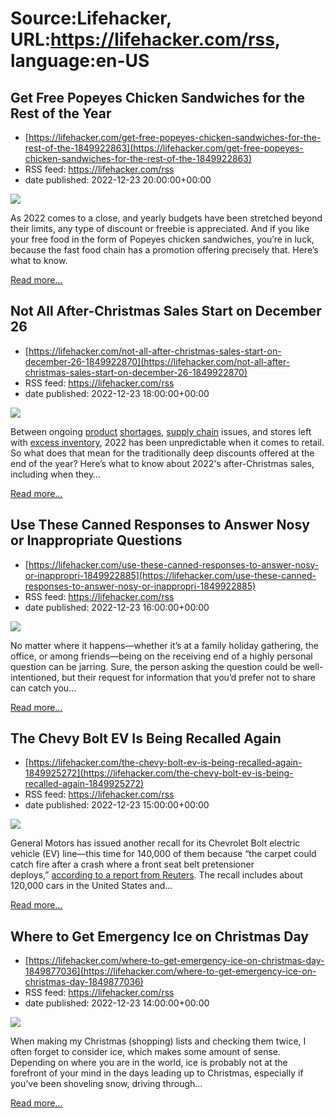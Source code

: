 # Source:Lifehacker, URL:https://lifehacker.com/rss, language:en-US

## Get Free Popeyes Chicken Sandwiches for the Rest of the Year
 - [https://lifehacker.com/get-free-popeyes-chicken-sandwiches-for-the-rest-of-the-1849922863](https://lifehacker.com/get-free-popeyes-chicken-sandwiches-for-the-rest-of-the-1849922863)
 - RSS feed: https://lifehacker.com/rss
 - date published: 2022-12-23 20:00:00+00:00

<img src="https://i.kinja-img.com/gawker-media/image/upload/s--oSkdMC9u--/c_fit,fl_progressive,q_80,w_636/93abb247236671fb4a857a51a0a54fbf.jpg" /><p>As 2022 comes to a close, and yearly budgets have been stretched beyond their limits, any type of discount or freebie is appreciated. And if you like your free food in the form of Popeyes chicken sandwiches, you’re in luck, because the fast food chain has a promotion offering precisely that. Here’s what to know.<br /></p><p><a href="https://lifehacker.com/get-free-popeyes-chicken-sandwiches-for-the-rest-of-the-1849922863">Read more...</a></p>

## Not All After-Christmas Sales Start on December 26
 - [https://lifehacker.com/not-all-after-christmas-sales-start-on-december-26-1849922870](https://lifehacker.com/not-all-after-christmas-sales-start-on-december-26-1849922870)
 - RSS feed: https://lifehacker.com/rss
 - date published: 2022-12-23 18:00:00+00:00

<img src="https://i.kinja-img.com/gawker-media/image/upload/s--E7e0olRs--/c_fit,fl_progressive,q_80,w_636/69c942eda66a7b5b9b6debcffae27163.jpg" /><p>Between ongoing <a href="https://lifehacker.com/how-to-navigate-the-tampon-shortage-1849077433">product</a> <a href="https://lifehacker.com/how-to-navigate-the-ongoing-baby-formula-shortage-1848873787">shortages</a>, <a href="https://lifehacker.com/why-you-should-contact-the-manufacturer-directly-and-h-1848564941">supply chain</a> issues, and stores left with <a href="https://lifehacker.com/how-to-shop-excess-inventory-from-retailers-1849139681">excess inventory</a>, 2022 has been unpredictable when it comes to retail. So what does that mean for the traditionally deep discounts offered at the end of the year? Here’s what to know about 2022's after-Christmas sales, including when they…</p><p><a href="https://lifehacker.com/not-all-after-christmas-sales-start-on-december-26-1849922870">Read more...</a></p>

## Use These Canned Responses to Answer Nosy or Inappropriate Questions
 - [https://lifehacker.com/use-these-canned-responses-to-answer-nosy-or-inappropri-1849922885](https://lifehacker.com/use-these-canned-responses-to-answer-nosy-or-inappropri-1849922885)
 - RSS feed: https://lifehacker.com/rss
 - date published: 2022-12-23 16:00:00+00:00

<img src="https://i.kinja-img.com/gawker-media/image/upload/s--ATdT6lqE--/c_fit,fl_progressive,q_80,w_636/c32601ecf20fb42d22c59cab91ace4c6.jpg" /><p>No matter where it happens—whether it’s at a family holiday gathering, the office, or among friends—being on the receiving end of a highly personal question can be jarring. Sure, the person asking the question could be well-intentioned, but their request for information that you’d prefer not to share can catch you…</p><p><a href="https://lifehacker.com/use-these-canned-responses-to-answer-nosy-or-inappropri-1849922885">Read more...</a></p>

## The Chevy Bolt EV Is Being Recalled Again
 - [https://lifehacker.com/the-chevy-bolt-ev-is-being-recalled-again-1849925272](https://lifehacker.com/the-chevy-bolt-ev-is-being-recalled-again-1849925272)
 - RSS feed: https://lifehacker.com/rss
 - date published: 2022-12-23 15:00:00+00:00

<img src="https://i.kinja-img.com/gawker-media/image/upload/s--hdY3c92j--/c_fit,fl_progressive,q_80,w_636/0c60b3c8aa3532b835c3340f0b4f164f.jpg" /><p>General Motors  has issued another recall for its Chevrolet Bolt electric vehicle (EV) line—this time for 140,000 of them because “the carpet could catch fire after a crash where a front seat belt pretensioner deploys,” <a href="https://www.reuters.com/business/autos-transportation/gm-recalls-140000-chevrolet-bolt-evs-over-fire-risks-2022-12-21/" rel="noopener noreferrer" target="_blank">according to a report from Reuters</a>. The recall includes about 120,000 cars in the United States and…</p><p><a href="https://lifehacker.com/the-chevy-bolt-ev-is-being-recalled-again-1849925272">Read more...</a></p>

## Where to Get Emergency Ice on Christmas Day
 - [https://lifehacker.com/where-to-get-emergency-ice-on-christmas-day-1849877036](https://lifehacker.com/where-to-get-emergency-ice-on-christmas-day-1849877036)
 - RSS feed: https://lifehacker.com/rss
 - date published: 2022-12-23 14:00:00+00:00

<img src="https://i.kinja-img.com/gawker-media/image/upload/s---XdQSc8h--/c_fit,fl_progressive,q_80,w_636/282e92ef42a748a1b83f243a0a484e1a.jpg" /><p>When making my Christmas (shopping) lists and checking them twice, I often forget to consider ice, which makes some amount of sense. Depending on where you are in the world, ice is probably not at the forefront of your mind in the days leading up to Christmas, especially if you’ve been shoveling snow, driving through…</p><p><a href="https://lifehacker.com/where-to-get-emergency-ice-on-christmas-day-1849877036">Read more...</a></p>

